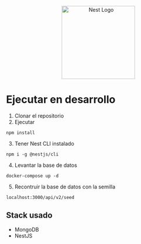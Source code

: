 <p align="center">
  <a href="http://nestjs.com/" target="blank"><img src="https://nestjs.com/img/logo-small.svg" width="200" alt="Nest Logo" /></a>
</p>

# Ejecutar en desarrollo

1. Clonar el repositorio
2. Ejecutar
``` 
npm install
``` 
3. Tener Nest CLI instalado
``` 
npm i -g @nestjs/cli
```
4. Levantar la base de datos
``` 
docker-compose up -d
```
5. Recontruir la base de datos con la semilla
```
localhost:3000/api/v2/seed
```

## Stack usado
* MongoDB
* NestJS
